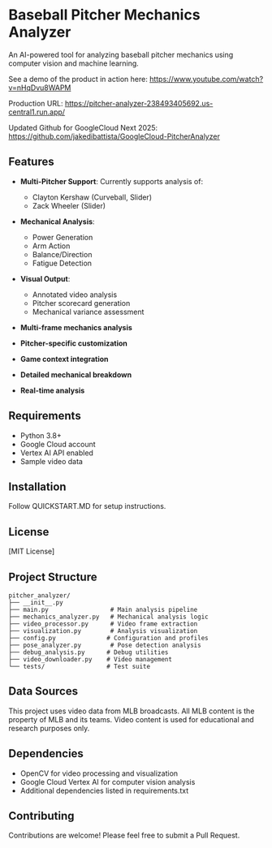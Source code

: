 # Baseball Pitcher Mechanics Analyzer

An AI-powered tool for analyzing baseball pitcher mechanics using computer vision and machine learning.

See a demo of the product in action here: https://www.youtube.com/watch?v=nHqDvu8WAPM

Production URL: https://pitcher-analyzer-238493405692.us-central1.run.app/

Updated Github for GoogleCloud Next 2025: https://github.com/jakedibattista/GoogleCloud-PitcherAnalyzer

## Features

- **Multi-Pitcher Support**: Currently supports analysis of:
  - Clayton Kershaw (Curveball, Slider)
  - Zack Wheeler (Slider)

- **Mechanical Analysis**:
  - Power Generation
  - Arm Action
  - Balance/Direction
  - Fatigue Detection

- **Visual Output**:
  - Annotated video analysis
  - Pitcher scorecard generation
  - Mechanical variance assessment

- **Multi-frame mechanics analysis**
- **Pitcher-specific customization**
- **Game context integration**
- **Detailed mechanical breakdown**
- **Real-time analysis**

## Requirements

- Python 3.8+
- Google Cloud account
- Vertex AI API enabled
- Sample video data

## Installation

Follow QUICKSTART.MD for setup instructions.

## License

[MIT License]

## Project Structure

```
pitcher_analyzer/
├── __init__.py
├── main.py                 # Main analysis pipeline
├── mechanics_analyzer.py   # Mechanical analysis logic
├── video_processor.py      # Video frame extraction
├── visualization.py        # Analysis visualization
├── config.py              # Configuration and profiles
├── pose_analyzer.py        # Pose detection analysis
├── debug_analysis.py      # Debug utilities
├── video_downloader.py    # Video management
└── tests/                 # Test suite
```

## Data Sources

This project uses video data from MLB broadcasts. All MLB content is the property of MLB and its teams. Video content is used for educational and research purposes only.

## Dependencies

- OpenCV for video processing and visualization
- Google Cloud Vertex AI for computer vision analysis
- Additional dependencies listed in requirements.txt

## Contributing

Contributions are welcome! Please feel free to submit a Pull Request.



